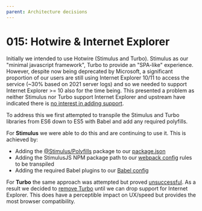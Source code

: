 ```yaml
---
parent: Architecture decisions
---
```


# 015: Hotwire & Internet Explorer

Initially we intended to use Hotwire (Stimulus and Turbo). Stimulus as our "minimal javascript framework", Turbo to provide an "SPA-like" experience. However, despite now being deprecated by Microsoft, a significant proportion of our users are still using Internet Explorer 10/11 to access the service (~30% based on 2021 server logs) and so we needed to support Internet Explorer >= 10 also for the time being. This presented a problem as neither Stimulus nor Turbo support Internet Explorer and upstream have indicated there is [no interest in adding support](https://github.com/hotwired/hotwire-rails/issues/32).

To address this we first attempted to transpile the Stimulus and Turbo libraries from ES6 down to ES5 with Babel and add any required polyfills.

For **Stimulus** we were able to do this and are continuing to use it. This is achieved by:

- Adding the [@Stimulus/Polyfills](https://www.npmjs.com/package/@stimulus/polyfills) package to our [package.json](https://github.com/communitiesuk/submit-social-housing-lettings-and-sales-data/blob/main/package.json#L12)
- Adding the StimulusJS NPM package path to our [webpack config](https://github.com/communitiesuk/submit-social-housing-lettings-and-sales-data/blob/main/webpack.config.js#L23) rules to be transpiled
- Adding the required Babel plugins to our [Babel config](https://github.com/communitiesuk/submit-social-housing-lettings-and-sales-data/blob/main/babel.config.js#L34)

For **Turbo** the same approach was attempted but proved [unsuccessful](https://github.com/communitiesuk/submit-social-housing-lettings-and-sales-data/pull/430). As a result we decided to [remove Turbo](https://github.com/communitiesuk/submit-social-housing-lettings-and-sales-data/pull/406) until we can drop support for Internet Explorer. This does have a perceptible impact on UX/speed but provides the most browser compatibility.
